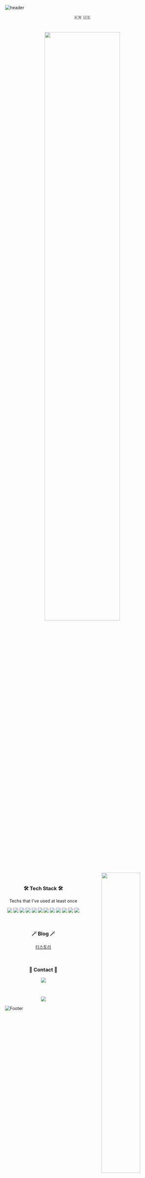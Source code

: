 ![header](https://capsule-render.vercel.app/api?type=soft&color=auto&height=150&section=header&text=JoSungWoo&fontSize=70&animation=twinkling)

<div align="center">

🇰🇷 🇺🇸

#

<img align="center" src='https://github-readme-stats.vercel.app/api?username=josungwoo&show_icons=true&theme=tokyonight&count_private=true' width='70%' />

<br>

<img align="right" src='https://github-readme-stats.vercel.app/api/top-langs/?username=josungwoo&layout=compact&theme=tokyonight' width='50%' />



<br>







<h3 align="center">🛠 Tech Stack 🛠</h3>

<p align="center"> Techs that I've used at least once </p>

<p align="center">
<img src="https://img.shields.io/badge/Python-3776AB?style=flat-square&logo=Python&logoColor=white"/>
<img src="https://img.shields.io/badge/flutter-02569B?style=flat-square&logo=flutter&logoColor=white"/>
<img src="https://img.shields.io/badge/django-092E20?style=flat-square&logo=django&logoColor=white"/>
<img src="https://img.shields.io/badge/C-A8B9CC?style=flat-square&logo=C&logoColor=white"/>
<img src="https://img.shields.io/badge/Nginx-009639?style=flat-square&logo=Nginx&logoColor=white"/>
<img src="https://img.shields.io/badge/AndroidStudio-3DDC84?style=flat-square&logo=AndroidStudio&logoColor=white"/>
<img src="https://img.shields.io/badge/Docker-2496ED?style=flat-square&logo=Docker&logoColor=white"/>
<img src="https://img.shields.io/badge/html5-E34F26?style=flat-square&logo=Html5&logoColor=white"/>
<img src="https://img.shields.io/badge/css3-1572B6?style=flat-square&logo=css3&logoColor=white"/>
<img src="https://img.shields.io/badge/Mysql-4479A1?style=flat-square&logo=Mysql&logoColor=white"/>
<img src="https://img.shields.io/badge/tensorflow-FF6F00?style=flat-square&logo=tensorflow&logoColor=white"/>
<img src="https://img.shields.io/badge/pytorch-EE4C2C?style=flat-square&logo=pytorch&logoColor=white"/>
</p>

<br>

<h3 align="center">🪄 Blog 🪄</h3>

<div align="center" style="text-align:center">
  
[티스토리](https://ai-sw.tistory.com/)

</div>
  
<br>


<h3 align="center"> 💫 Contact 💫 </h3>
<p align="center">
  <a href="mailto:jswdev00@gmail.com"><img src="https://img.shields.io/badge/Gmail-d14836?style=flat-square&logo=Gmail&logoColor=white&link=jswdev00@gmail.com"/></a>
</p>
<br>

<p align="center">
    <a href="https://hits.seeyoufarm.com"><img src="https://hits.seeyoufarm.com/api/count/incr/badge.svg?url=https%3A%2F%2Fgithub.com%2Fjosungwoo&count_bg=%233FD9D7&title_bg=%23555555&icon=github.svg&icon_color=%23FFFFFF&title=hits&edge_flat=false"/></a>
</p>

</div>


![Footer](https://capsule-render.vercel.app/api?type=waving&color=auto&height=200&section=footer)




